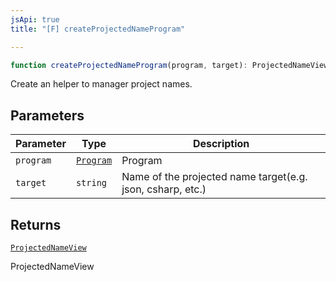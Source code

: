 ```yaml
---
jsApi: true
title: "[F] createProjectedNameProgram"

---
```

```ts
function createProjectedNameProgram(program, target): ProjectedNameView
```

Create an helper to manager project names.

## Parameters

| Parameter | Type | Description |
| ------ | ------ | ------ |
| `program` | [`Program`](../interfaces/Program.md) | Program |
| `target` | `string` | Name of the projected name target(e.g. json, csharp, etc.) |

## Returns

[`ProjectedNameView`](../interfaces/ProjectedNameView.md)

ProjectedNameView
